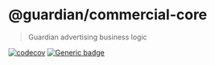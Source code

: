 # @guardian/commercial-core

> Guardian advertising business logic

[![codecov](https://codecov.io/gh/guardian/commercial-core/branch/main/graph/badge.svg)](https://codecov.io/gh/guardian/commercial-core) [![Generic badge](https://img.shields.io/badge/google-chat-259082.svg)](https://chat.google.com/room/AAAAPL2MBvE)
